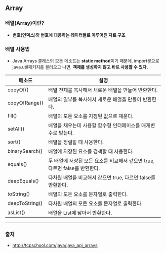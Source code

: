 ## Array

### 배열(Array)이란?
- **번호(인덱스)와 번호에 대응하는 데이터들로 이루어진 자료 구조**

### 배열 사용법
- Java Arrays 클래스의 모든 메소드는 **static method**이기 때문에, import문으로 java.util패키지를 불러오고 나면, **객체를 생성하지 않고 바로 사용할 수 있다.** 

|메소드|설명|
|-----|---|
|copyOf()|배열 전체를 복사해서 새로운 배열을 만들어 반환한다.|
|copyOfRange()|배열의 일부를 복사해서 새로운 배열을 만들어 반환한다.|
|fill()|배열의 모든 요소를 지정된 값으로 채운다.|
|setAll()|배열을 채우는데 사용할 함수형 인터페이스를 매개변수로 받는다.|
|sort()|배열을 정렬할 때 사용한다.|
|binarySearch()|배열에 저장된 요소를 검색할 때 사용한다.|
|equals()|두 배열에 저장된 모든 요소를 비교해서 같으면 true, 다르면 false를 반환한다.|
|deepEquals()|다차원 배열을 비교해서 같으면 true, 다르면 false를 반환한다.|
|toString()|배열의 모든 요소를 문자열로 출력한다.|
|deepToString()|다차원 배열의 모든 요소를 문자열로 출력한다.|
|asList()|배열을 List에 담아서 반환한다.|

---
### 출처
- http://tcpschool.com/java/java_api_arrays

